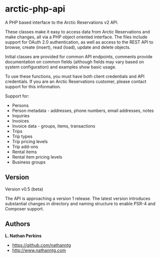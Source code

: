 arctic-php-api
==============

A PHP based interface to the Arctic Reservations v2 API.

These classes make it easy to access data from Arctic Reservations and make changes, all via a
PHP object oriented interface. The files include support for OAuth 2.0 authentication, as well
as access to the REST API to browse, create (insert), read (load), update and delete objects.

Initial classes are provided for common API endpoints, comments provide documentation on common
fields (although fields may vary based on system configuration) and examples show basic usage.

To use these functions, you must have both client credentials and API credentials. If you are
an Arctic Reservations customer, please contact support for this information.

Support for:

* Persons
* Person metadata - addresses, phone numbers, email addresses, notes
* Inquiries
* Invoices
* Invoice data - groups, items, transactions
* Trips
* Trip types
* Trip pricing levels
* Trip add-ons
* Rental items
* Rental item pricing levels
* Business groups

## Version

Version v0.5 (beta)

The API is approaching a version 1 release. The latest version introduces substantial changes
in directory and naming structure to enable PSR-4 and Composer support.


## Authors

**L. Nathan Perkins**

- <https://github.com/nathanntg>
- <http://www.nathanntg.com>